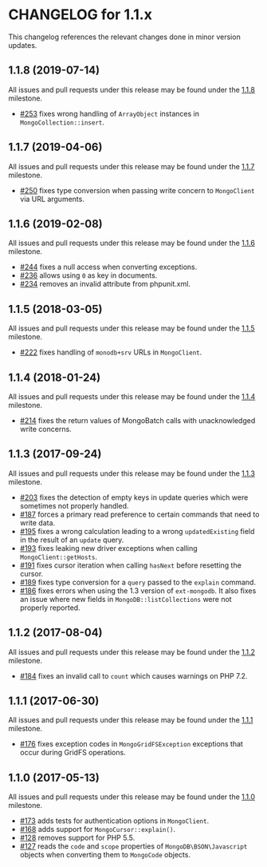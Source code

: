 CHANGELOG for 1.1.x
===================

This changelog references the relevant changes done in minor version updates.

1.1.8 (2019-07-14)
------------------

All issues and pull requests under this release may be found under the
[1.1.8](https://github.com/alcaeus/mongo-php-adapter/issues?q=milestone%3A1.1.8)
milestone.

 * [#253](https://github.com/alcaeus/mongo-php-adapter/pull/253) fixes wrong
 handling of `ArrayObject` instances in `MongoCollection::insert`.

1.1.7 (2019-04-06)
------------------

All issues and pull requests under this release may be found under the
[1.1.7](https://github.com/alcaeus/mongo-php-adapter/issues?q=milestone%3A1.1.7)
milestone.

 * [#250](https://github.com/alcaeus/mongo-php-adapter/pull/250) fixes type
 conversion when passing write concern to `MongoClient` via URL arguments.


1.1.6 (2019-02-08)
------------------

All issues and pull requests under this release may be found under the
[1.1.6](https://github.com/alcaeus/mongo-php-adapter/issues?q=milestone%3A1.1.6)
milestone.

 * [#244](https://github.com/alcaeus/mongo-php-adapter/pull/244) fixes a null
 access when converting exceptions.
 * [#236](https://github.com/alcaeus/mongo-php-adapter/pull/236) allows using
 `0` as key in documents.
 * [#234](https://github.com/alcaeus/mongo-php-adapter/pull/234) removes an
 invalid attribute from phpunit.xml.


1.1.5 (2018-03-05)
-----------------

All issues and pull requests under this release may be found under the
[1.1.5](https://github.com/alcaeus/mongo-php-adapter/issues?q=milestone%3A1.1.5)
milestone.

 * [#222](https://github.com/alcaeus/mongo-php-adapter/pull/222) fixes handling
 of `monodb+srv` URLs in `MongoClient`.

1.1.4 (2018-01-24)
------------------

All issues and pull requests under this release may be found under the
[1.1.4](https://github.com/alcaeus/mongo-php-adapter/issues?q=milestone%3A1.1.4)
milestone.

 * [#214](https://github.com/alcaeus/mongo-php-adapter/pull/214) fixes the
return values of MongoBatch calls with unacknowledged write concerns.

1.1.3 (2017-09-24)
------------------

All issues and pull requests under this release may be found under the
[1.1.3](https://github.com/alcaeus/mongo-php-adapter/issues?q=milestone%3A1.1.3)
milestone.

 * [#203](https://github.com/alcaeus/mongo-php-adapter/pull/203) fixes the
 detection of empty keys in update queries which were sometimes not properly
 handled.
 * [#187](https://github.com/alcaeus/mongo-php-adapter/pull/187) forces a
 primary read preference to certain commands that need to write data.
 * [#195](https://github.com/alcaeus/mongo-php-adapter/pull/195) fixes a wrong
 calculation leading to a wrong `updatedExisting` field in the result of an
 `update` query.
 * [#193](https://github.com/alcaeus/mongo-php-adapter/pull/193) fixes leaking
 new driver exceptions when calling `MongoClient::getHosts`. 
 * [#191](https://github.com/alcaeus/mongo-php-adapter/pull/191) fixes cursor
 iteration when calling `hasNext` before resetting the cursor.
 * [#189](https://github.com/alcaeus/mongo-php-adapter/pull/189) fixes type
 conversion for a `query` passed to the `explain` command. 
 * [#186](https://github.com/alcaeus/mongo-php-adapter/pull/186) fixes errors when
 using the 1.3 version of `ext-mongodb`. It also fixes an issue where new fields
 in `MongoDB::listCollections` were not properly reported.

1.1.2 (2017-08-04)
------------------

All issues and pull requests under this release may be found under the
[1.1.2](https://github.com/alcaeus/mongo-php-adapter/issues?q=milestone%3A1.1.2)
milestone.

 * [#184](https://github.com/alcaeus/mongo-php-adapter/pull/184) fixes an invalid
 call to `count` which causes warnings on PHP 7.2.

1.1.1 (2017-06-30)
------------------

All issues and pull requests under this release may be found under the
[1.1.1](https://github.com/alcaeus/mongo-php-adapter/issues?q=milestone%3A1.1.1)
milestone.

 * [#176](https://github.com/alcaeus/mongo-php-adapter/pull/176) fixes exception
 codes in `MongoGridFSException` exceptions that occur during GridFS operations.

1.1.0 (2017-05-13)
------------------

All issues and pull requests under this release may be found under the
[1.1.0](https://github.com/alcaeus/mongo-php-adapter/issues?q=milestone%3A1.1.0)
milestone.

 * [#173](https://github.com/alcaeus/mongo-php-adapter/pull/173) adds tests for
 authentication options in `MongoClient`.
 * [#168](https://github.com/alcaeus/mongo-php-adapter/pull/168) adds support for
 `MongoCursor::explain()`.
 * [#128](https://github.com/alcaeus/mongo-php-adapter/pull/128) removes support
 for PHP 5.5.
 * [#127](https://github.com/alcaeus/mongo-php-adapter/pull/127) reads the `code`
 and `scope` properties of `MongoDB\BSON\Javascript` objects when converting them
 to `MongoCode` objects.
